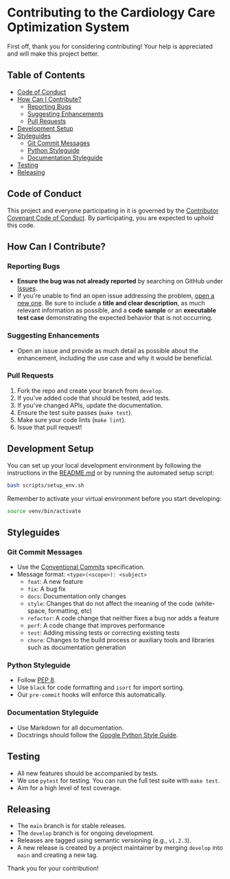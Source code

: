 # Contributing to the Cardiology Care Optimization System

First off, thank you for considering contributing! Your help is appreciated and will make this project better.

## Table of Contents
- [Code of Conduct](#code-of-conduct)
- [How Can I Contribute?](#how-can-i-contribute)
  - [Reporting Bugs](#reporting-bugs)
  - [Suggesting Enhancements](#suggesting-enhancements)
  - [Pull Requests](#pull-requests)
- [Development Setup](#development-setup)
- [Styleguides](#styleguides)
  - [Git Commit Messages](#git-commit-messages)
  - [Python Styleguide](#python-styleguide)
  - [Documentation Styleguide](#documentation-styleguide)
- [Testing](#testing)
- [Releasing](#releasing)

## Code of Conduct

This project and everyone participating in it is governed by the [Contributor Covenant Code of Conduct](https://www.contributor-covenant.org/version/2/1/code_of_conduct/code_of_conduct.md). By participating, you are expected to uphold this code.

## How Can I Contribute?

### Reporting Bugs

- **Ensure the bug was not already reported** by searching on GitHub under [Issues](https://github.com/yourusername/ca-cardiology-optimizer/issues).
- If you're unable to find an open issue addressing the problem, [open a new one](https://github.com/yourusername/ca-cardiology-optimizer/issues/new). Be sure to include a **title and clear description**, as much relevant information as possible, and a **code sample** or an **executable test case** demonstrating the expected behavior that is not occurring.

### Suggesting Enhancements

- Open an issue and provide as much detail as possible about the enhancement, including the use case and why it would be beneficial.

### Pull Requests

1.  Fork the repo and create your branch from `develop`.
2.  If you've added code that should be tested, add tests.
3.  If you've changed APIs, update the documentation.
4.  Ensure the test suite passes (`make test`).
5.  Make sure your code lints (`make lint`).
6.  Issue that pull request!

## Development Setup

You can set up your local development environment by following the instructions in the [README.md](README.md) or by running the automated setup script:

```bash
bash scripts/setup_env.sh
```

Remember to activate your virtual environment before you start developing:
```bash
source venv/bin/activate
```

## Styleguides

### Git Commit Messages

- Use the [Conventional Commits](https://www.conventionalcommits.org/en/v1.0.0/) specification.
- Message format: `<type>(<scope>): <subject>`
  - `feat`: A new feature
  - `fix`: A bug fix
  - `docs`: Documentation only changes
  - `style`: Changes that do not affect the meaning of the code (white-space, formatting, etc)
  - `refactor`: A code change that neither fixes a bug nor adds a feature
  - `perf`: A code change that improves performance
  - `test`: Adding missing tests or correcting existing tests
  - `chore`: Changes to the build process or auxiliary tools and libraries such as documentation generation

### Python Styleguide

- Follow [PEP 8](https://www.python.org/dev/peps/pep-0008/).
- Use `black` for code formatting and `isort` for import sorting.
- Our `pre-commit` hooks will enforce this automatically.

### Documentation Styleguide

- Use Markdown for all documentation.
- Docstrings should follow the [Google Python Style Guide](https://google.github.io/styleguide/pyguide.html#38-comments-and-docstrings).

## Testing

- All new features should be accompanied by tests.
- We use `pytest` for testing. You can run the full test suite with `make test`.
- Aim for a high level of test coverage.

## Releasing

- The `main` branch is for stable releases.
- The `develop` branch is for ongoing development.
- Releases are tagged using semantic versioning (e.g., `v1.2.3`).
- A new release is created by a project maintainer by merging `develop` into `main` and creating a new tag.

Thank you for your contribution!
